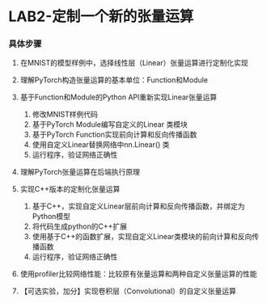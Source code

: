 # LAB2-定制一个新的张量运算


### 具体步骤

1. 在MNIST的模型样例中，选择线性层（Linear）张量运算进行定制化实现
2. 理解PyTorch构造张量运算的基本单位：Function和Module
3. 基于Function和Module的Python API重新实现Linear张量运算

   1. 修改MNIST样例代码
   2. 基于PyTorch  Module编写自定义的Linear 类模块
   3. 基于PyTorch Function实现前向计算和反向传播函数
   4. 使用自定义Linear替换网络中nn.Linear() 类
   5. 运行程序，验证网络正确性
4. 理解PyTorch张量运算在后端执行原理
5. 实现C++版本的定制化张量运算

   1. 基于C++，实现自定义Linear层前向计算和反向传播函数，并绑定为Python模型
   2. 将代码生成python的C++扩展
   3. 使用基于C++的函数扩展，实现自定义Linear类模块的前向计算和反向传播函数
   4. 运行程序，验证网络正确性
6. 使用profiler比较网络性能：比较原有张量运算和两种自定义张量运算的性能
7. 【可选实验，加分】实现卷积层（Convolutional）的自定义张量运算
